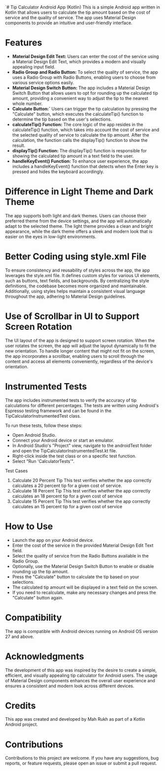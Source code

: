 `# Tip Calculator Android App (Kotlin)
This is a simple Android app written in Kotlin that allows users to calculate the tip amount based on the cost of service and the quality of service. The app uses Material Design components to provide an intuitive and user-friendly interface.

# Features
- **Material Design Edit Text:**
Users can enter the cost of the service using a Material Design Edit Text, which provides a modern and visually appealing input field.
- **Radio Group and Radio Button:**
To select the quality of service, the app uses a Radio Group with Radio Buttons, enabling users to choose from various service options easily.
- **Material Design Switch Button:**
  The app includes a Material Design Switch Button that allows users to opt for rounding up the calculated tip amount, providing a convenient way to adjust the tip to the nearest whole number.
- **Calculate Button:`**
  Users can trigger the tip calculation by pressing the "Calculate" button, which executes the calculateTip() function to determine the tip based on the user's selections.
- **calculateTip() Function:**
  The core logic of the app resides in the calculateTip() function, which takes into account the cost of service and the selected quality of service to calculate the tip amount. After the calculation, the function calls the displayTip() function to show the result.
- **displayTip() Function:**
  The displayTip() function is responsible for showing the calculated tip amount in a text field to the user.
- **handleKeyEvent() Function:**
  To enhance user experience, the app includes a handleKeyEvent() function that detects when the Enter key is pressed and hides the keyboard accordingly.

# Difference in Light Theme and Dark Theme
The app supports both light and dark themes. Users can choose their preferred theme from the device settings, and the app will automatically adapt to the selected theme. The light theme provides a clean and bright appearance, while the dark theme offers a sleek and modern look that is easier on the eyes in low-light environments.

# Better Coding using style.xml File
To ensure consistency and reusability of styles across the app, the app leverages the style.xml file. It defines custom styles for various UI elements, such as buttons, text fields, and backgrounds. By centralizing the style definitions, the codebase becomes more organized and maintainable. Additionally, using styles helps maintain a consistent visual language throughout the app, adhering to Material Design guidelines.

# Use of Scrollbar in UI to Support Screen Rotation
The UI layout of the app is designed to support screen rotation. When the user rotates the screen, the app will adjust the layout dynamically to fit the new orientation. To handle longer content that might not fit on the screen, the app incorporates a scrollbar, enabling users to scroll through the content and access all elements conveniently, regardless of the device's orientation.

# Instrumented Tests
The app includes instrumented tests to verify the accuracy of tip calculations for different percentages. The tests are written using Android's Espresso testing framework and can be found in the TipCalculatorInstrumentedTest class.

To run these tests, follow these steps:
- Open Android Studio.
- Connect your Android device or start an emulator.
- In Android Studio's "Project" view, navigate to the androidTest folder and open the TipCalculatorInstrumentedTest.kt file.
- Right-click inside the test class or on a specific test function.
- Select "Run 'CalculatorTests'".

Test Cases
1. Calculate 20 Percent Tip
   This test verifies whether the app correctly calculates a 20 percent tip for a given cost of service.
2. Calculate 18 Percent Tip
   This test verifies whether the app correctly calculates an 18 percent tip for a given cost of service
3. Calculate 15 Percent Tip
   This test verifies whether the app correctly calculates an 15 percent tip for a given cost of service

# How to Use
- Launch the app on your Android device.
- Enter the cost of the service in the provided Material Design Edit Text field.
- Select the quality of service from the Radio Buttons available in the Radio Group.
- Optionally, use the Material Design Switch Button to enable or disable rounding up the tip amount.
- Press the "Calculate" button to calculate the tip based on your selections.
- The calculated tip amount will be displayed in a text field on the screen.
- If you need to recalculate, make any necessary changes and press the "Calculate" button again.

# Compatibility
The app is compatible with Android devices running on Android OS version 27 and above.

# Acknowledgments
The development of this app was inspired by the desire to create a simple, efficient, and visually appealing tip calculator for Android users. The usage of Material Design components enhances the overall user experience and ensures a consistent and modern look across different devices.

# Credits
This app was created and developed by Mah Rukh as part of a Kotlin Android project.

# Contributions
Contributions to this project are welcome. If you have any suggestions, bug reports, or feature requests, please open an issue or submit a pull request.
